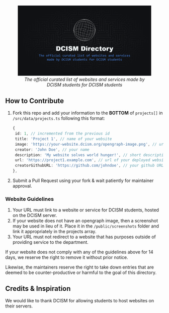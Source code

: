 <figure>
  <img src="../public/opengraph-image.png" alt="Thumbnail logo">
  <figcaption style="text-align: center; font-style: italic;">
  The official curated list of websites and services made by DCISM students for DCISM students
  </figcaption>
</figure>

## How to Contribute

1. Fork this repo and add your information to the **BOTTOM** of `projects[]` in `/src/data/projects.ts` following this format:
   ```ts
   {
    id: 1, // incremented from the previous id
    title: 'Project 1', // name of your website
    image: 'https://your-website.dcism.org/opengraph-image.png', // url of your deployed website's opengraph image
    creator: 'John Doe', // your name
    description: 'My website solves world hunger!', // short description of what your website does
    url: 'https://project1.example.com', // url of your deployed website
    creatorGithubURL: 'https://github.com/johndoe', // your github URL
   },
   ```
2. Submit a Pull Request using your fork & wait patiently for maintainer approval.

### Website Guidelines

1. Your URL must link to a website or service for DCISM students, hosted on the DCISM server.
2. If your website does not have an opengraph image, then a screenshot may be used in lieu of it. Place it in the `/public/screenshots` folder and link it appropriately in the projects array.
3. Your URL must not redirect to a website that has purposes outside of providing service to the department.

If your website does not comply with any of the guidelines above for 14 days, we reserve the right to remove it without prior notice.

Likewise, the maintainers reserve the right to take down entries that are deemed to be counter-productive or harmful to the goal of this directory.

## Credits & Inspiration

We would like to thank DCISM for allowing students to host websites on their servers.
